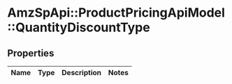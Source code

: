 # AmzSpApi::ProductPricingApiModel::QuantityDiscountType

## Properties
Name | Type | Description | Notes
------------ | ------------- | ------------- | -------------

